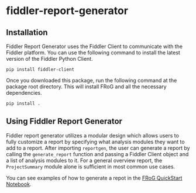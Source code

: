 # fiddler-report-generator

## Installation
Fiddler Report Generator uses the Fiddler Client to communicate with the Fiddler platform. You can use the following command to install the latest version of the Fiddler Python Client.

`pip install fiddler-client`

Once you downloaded this package, run the following command at the package root directory. This will install FRoG and all the necessary dependencies.

`pip install .`


## Using Fiddler Report Generator
Fiddler report generator utilizes a modular design which allows users to fully customize a report by specifying what analysis modules they want to add to a report. After importing `reportgen`, the user can generate a report by calling the `generate_report` function and passing a Fiddler Client object and a list of analysis modules to it. For a general overview report, the `ProjectSummary` module alone is sufficient in most common use cases.

You can see examples of how to generate a repot in the [FRoG QuickStart Notebook](https://colab.research.google.com/drive/15xoPw7WJfUtZ3vgvflAYxNLB2cs_h7ku?usp=sharing).

